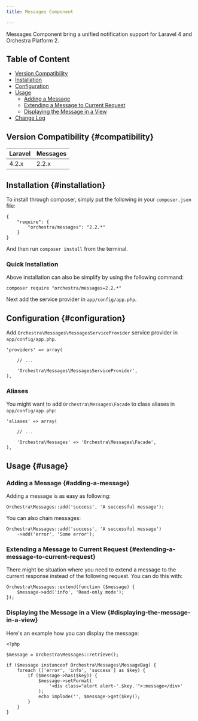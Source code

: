 ```yaml
---
title: Messages Component

---
```


Messages Component bring a unified notification support for Laravel 4 and Orchestra Platform 2.

## Table of Content

* [Version Compatibility](#compatibility)
* [Installation](#installation)
* [Configuration](#configuration)
* [Usage](#usage)
  - [Adding a Message](#adding-a-message)
  - [Extending a Message to Current Request](#extending-a-message-to-current-request)
  - [Displaying the Message in a View](#displaying-the-message-in-a-view)
* [Change Log](http://orchestraplatform.com/docs/latest/components/messages/changes#v2-3)

## Version Compatibility {#compatibility}

Laravel    | Messages
:----------|:----------
 4.2.x     | 2.2.x

## Installation {#installation}

To install through composer, simply put the following in your `composer.json` file:

    {
        "require": {
            "orchestra/messages": "2.2.*"
        }
    }

And then run `composer install` from the terminal.

### Quick Installation

Above installation can also be simplify by using the following command:

    composer require "orchestra/messages=2.2.*"

Next add the service provider in `app/config/app.php`.

## Configuration {#configuration}

Add `Orchestra\Messages\MessagesServiceProvider` service provider in `app/config/app.php`.

    'providers' => array(

        // ...

        'Orchestra\Messages\MessagesServiceProvider',
    ),

### Aliases

You might want to add `Orchestra\Messages\Facade` to class aliases in `app/config/app.php`:

    'aliases' => array(

        // ...

        'Orchestra\Messages' => 'Orchestra\Messages\Facade',
    ),

## Usage {#usage}

### Adding a Message {#adding-a-message}

Adding a message is as easy as following:

    Orchestra\Messages::add('success', 'A successful message');

You can also chain messages:

    Orchestra\Messages::add('success', 'A successful message')
        ->add('error', 'Some error');

### Extending a Message to Current Request {#extending-a-message-to-current-request}

There might be situation where you need to extend a message to the current response instead of the following request. You can do this with:

    Orchestra\Messages::extend(function ($message) {
        $message->add('info', 'Read-only mode');
    });

### Displaying the Message in a View {#displaying-the-message-in-a-view}

Here's an example how you can display the message:

    <?php

    $message = Orchestra\Messages::retrieve();

    if ($message instanceof Orchestra\Messages\MessageBag) {
        foreach (['error', 'info', 'success'] as $key) {
            if ($message->has($key)) {
                $message->setFormat(
                    '<div class="alert alert-'.$key.'">:message</div>'
                );
                echo implode('', $message->get($key));
            }
        }
    }
